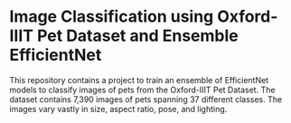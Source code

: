 # Image Classification using Oxford-IIIT Pet Dataset and Ensemble EfficientNet

This repository contains a project to train an ensemble of EfficientNet models to classify images of pets from the Oxford-IIIT Pet Dataset. The dataset contains 7,390 images of pets spanning 37 different classes. The images vary vastly in size, aspect ratio, pose, and lighting.
